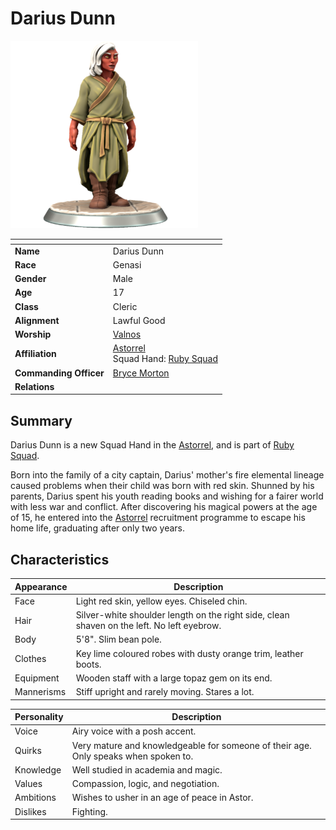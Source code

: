 # Darius Dunn

<img src="../../images/people/darius-dunn.png" height="300" />

| []() | |
| --- | --- |
| **Name** | Darius Dunn |
| **Race** | Genasi |
| **Gender** | Male |
| **Age** | 17 |
| **Class** | Cleric |
| **Alignment** | Lawful Good |
| **Worship** | [Valnos](../gods/gods/valnos.md) |
| **Affiliation** | [Astorrel](../civilisations/kingdom-of-astor/organisations/astorrel/README.md)<br />Squad Hand: [Ruby Squad](../civilisations/kingdom-of-astor/organisations/astorrel/squads/ruby.md) |
| **Commanding Officer** | [Bryce Morton](bryce-morton.md) |
| **Relations** | |

## Summary

Darius Dunn is a new Squad Hand in the [Astorrel](../civilisations/kingdom-of-astor/organisations/astorrel/README.md), and is part of [Ruby Squad](../civilisations/kingdom-of-astor/organisations/astorrel/squads/ruby.md).

Born into the family of a city captain, Darius' mother's fire elemental lineage caused problems when their child was born with red skin. Shunned by his parents, Darius spent his youth reading books and wishing for a fairer world with less war and conflict. After discovering his magical powers at the age of 15, he entered into the [Astorrel](../civilisations/kingdom-of-astor/organisations/astorrel/README.md) recruitment programme to escape his home life, graduating after only two years.

## Characteristics

| Appearance | Description |
| --- | --- |
| Face | Light red skin, yellow eyes. Chiseled chin. |
| Hair | Silver-white shoulder length on the right side, clean shaven on the left. No left eyebrow. |
| Body | 5'8". Slim bean pole. |
| Clothes | Key lime coloured robes with dusty orange trim, leather boots. |
| Equipment | Wooden staff with a large topaz gem on its end. |
| Mannerisms | Stiff upright and rarely moving. Stares a lot. |

| Personality | Description |
| --- | --- |
| Voice | Airy voice with a posh accent. |
| Quirks | Very mature and knowledgeable for someone of their age. Only speaks when spoken to. |
| Knowledge | Well studied in academia and magic. |
| Values | Compassion, logic, and negotiation. |
| Ambitions | Wishes to usher in an age of peace in Astor. |
| Dislikes | Fighting. |

